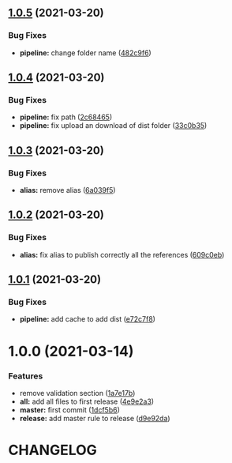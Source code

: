 ## [1.0.5](https://github.com/angelicapabonp/react-basic-components/compare/v1.0.4...v1.0.5) (2021-03-20)


### Bug Fixes

* **pipeline:** change folder name ([482c9f6](https://github.com/angelicapabonp/react-basic-components/commit/482c9f615482905d5c8d29ba62923af0d020192f))

## [1.0.4](https://github.com/angelicapabonp/react-basic-components/compare/v1.0.3...v1.0.4) (2021-03-20)


### Bug Fixes

* **pipeline:** fix path ([2c68465](https://github.com/angelicapabonp/react-basic-components/commit/2c684650a430c65689c9bc1e90e95ea694f2796c))
* **pipeline:** fix upload an download of dist folder ([33c0b35](https://github.com/angelicapabonp/react-basic-components/commit/33c0b354285b7240debb6d3841bcccfa76d02267))

## [1.0.3](https://github.com/angelicapabonp/react-basic-components/compare/v1.0.2...v1.0.3) (2021-03-20)


### Bug Fixes

* **alias:** remove alias ([6a039f5](https://github.com/angelicapabonp/react-basic-components/commit/6a039f54813287b7b404a7b5071b86c9556f0323))

## [1.0.2](https://github.com/angelicapabonp/react-basic-components/compare/v1.0.1...v1.0.2) (2021-03-20)


### Bug Fixes

* **alias:** fix alias to publish correctly all the references ([609c0eb](https://github.com/angelicapabonp/react-basic-components/commit/609c0eb2d1a78175ebb7ffdfbc8da240f4dd025e))

## [1.0.1](https://github.com/angelicapabonp/react-basic-components/compare/v1.0.0...v1.0.1) (2021-03-20)


### Bug Fixes

* **pipeline:** add cache to add dist ([e72c7f8](https://github.com/angelicapabonp/react-basic-components/commit/e72c7f88b22b50e98981540f4526e0fe8b6f3070))

# 1.0.0 (2021-03-14)


### Features

* remove validation section ([1a7e17b](https://github.com/angelicapabonp/react-basic-components/commit/1a7e17b4badcfa1acb6c57724ed0e85c5defcbab))
* **all:** add all files to first release ([4e9e2a3](https://github.com/angelicapabonp/react-basic-components/commit/4e9e2a3ebce8fbc0dc011a561d9f59db2d83a2d3))
* **master:** first commit ([1dcf5b6](https://github.com/angelicapabonp/react-basic-components/commit/1dcf5b6783bf631716d3b9b8d56c44e1c249d0bc))
* **release:** add master rule to release ([d9e92da](https://github.com/angelicapabonp/react-basic-components/commit/d9e92daa201bc78c2c7763bddccc7e0fd4fcdce7))

# CHANGELOG
